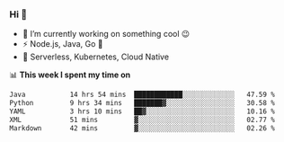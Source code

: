 ### Hi 👋

<!--
**nodejh/nodejh** is a ✨ _special_ ✨ repository because its `README.md` (this file) appears on your GitHub profile.

Here are some ideas to get you started:

- 🔭 I’m currently working on ...
- 🌱 I’m currently learning ...
- 👯 I’m looking to collaborate on ...
- 🤔 I’m looking for help with ...
- 💬 Ask me about ...
- 📫 How to reach me: ...
- 😄 Pronouns: ...
- ⚡ Fun fact: ...
-->

- 🔭 I’m currently working on something cool :wink:
- ⚡ Node.js, Java, Go :thought_balloon:
- 🤖 Serverless, Kubernetes, Cloud Native

📊 **This week I spent my time on**

<!--START_SECTION:waka-->

```txt
Java           14 hrs 54 mins  ████████████░░░░░░░░░░░░░   47.59 %
Python         9 hrs 34 mins   ███████▓░░░░░░░░░░░░░░░░░   30.58 %
YAML           3 hrs 10 mins   ██▓░░░░░░░░░░░░░░░░░░░░░░   10.16 %
XML            51 mins         ▓░░░░░░░░░░░░░░░░░░░░░░░░   02.77 %
Markdown       42 mins         ▓░░░░░░░░░░░░░░░░░░░░░░░░   02.26 %
```

<!--END_SECTION:waka-->


<!--
:traffic_light: **Visitors**

![visitors](https://visitor-badge.glitch.me/badge?page_id=nodejh.nodejh)
-->
